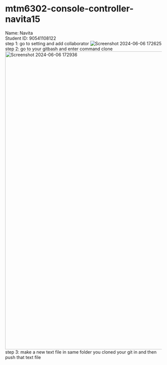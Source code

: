 # mtm6302-console-controller-navita15
<h> Name: Navita <br>
Student ID: 90541108122 </h> <br>
step 1: go to setting and add collaborator
![Screenshot 2024-06-06 172625](https://github.com/navita15/mtm6302-console-controller-navita15/assets/133902865/d87de863-ee1e-401f-8838-24d88fa16097)
step 2: go to your gitbash and enter command clone
<img width="960" alt="Screenshot 2024-06-06 172936" src="https://github.com/navita15/mtm6302-console-controller-navita15/assets/133902865/4f364348-a72b-4ebd-b382-dc4a93be665c">
step 3: make a new text file in same folder you cloned your git in and then push that text file
